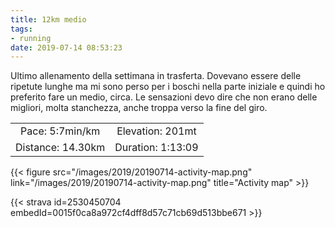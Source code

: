 ```yaml
---
title: 12km medio
tags:
- running
date: 2019-07-14 08:53:23
---
```

Ultimo allenamento della settimana in trasferta. Dovevano essere delle ripetute lunghe ma mi sono perso per i boschi nella parte iniziale e quindi ho preferito fare un medio, circa.
Le sensazioni devo dire che non erano delle migliori, molta stanchezza, anche troppa verso la fine del giro.

| | |
| :-: | :-: |
| Pace: 5:7min/km | Elevation: 201mt |
| Distance: 14.30km | Duration: 1:13:09 |



{{< figure src="/images/2019/20190714-activity-map.png" link="/images/2019/20190714-activity-map.png" title="Activity map" >}}


{{< strava id=2530450704 embedId=0015f0ca8a972cf4dff8d57c71cb69d513bbe671 >}}
